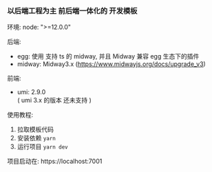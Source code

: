 ### 以后端工程为主 前后端一体化的 开发模板

环境:
node: ">=12.0.0"

后端:

- egg: 使用 支持 ts 的 midway, 并且 Midway 兼容 egg 生态下的插件
- midway: Midway3.x  (https://www.midwayjs.org/docs/upgrade_v3)

前端:

- umi: 2.9.0  
  ( umi 3.x 的版本 还未支持 )

使用教程:

1. 拉取模板代码
2. 安装依赖 `yarn`
3. 运行项目 `yarn dev`

项目启动在: https://localhost:7001

